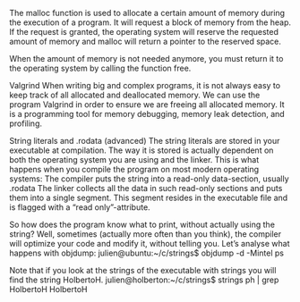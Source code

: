 The malloc function is used to allocate a certain amount of memory during the execution of a program. It will request a block of memory from the heap. If the request is granted, the operating system will reserve the requested amount of memory and malloc will return a pointer to the reserved space.

When the amount of memory is not needed anymore, you must return it to the operating system by calling the function free.

Valgrind
When writing big and complex programs, it is not always easy to keep track of all allocated and deallocated memory. We can use the program Valgrind in order to ensure we are freeing all allocated memory. It is a programming tool for memory debugging, memory leak detection, and profiling.

String literals and .rodata (advanced)
The string literals are stored in your executable at compilation. The way it is stored is actually dependent on both the operating system you are using and the linker. This is what happens when you compile the program on most modern operating systems:
The compiler puts the string into a read-only data-section, usually .rodata
The linker collects all the data in such read-only sections and puts them into a single segment. This segment resides in the executable file and is flagged with a “read only”-attribute.

So how does the program know what to print, without actually using the string? Well, sometimes (actually more often than you think), the compiler will optimize your code and modify it, without telling you. Let’s analyse what happens with objdump:
julien@ubuntu:~/c/strings$ objdump -d -Mintel ps

Note that if you look at the strings of the executable with strings you will find the string HolbertoH.
julien@holberton:~/c/strings$ strings ph | grep HolbertoH
HolbertoH
